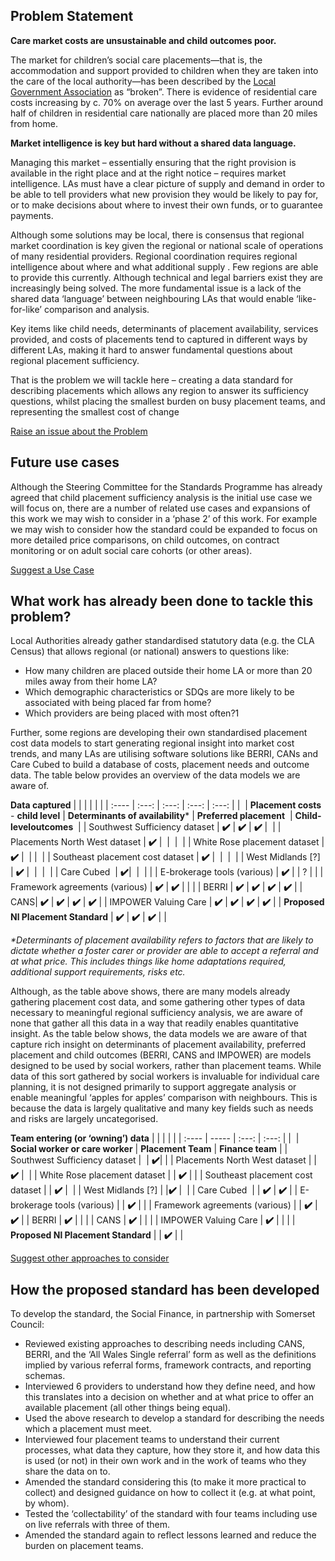 ## Problem Statement

**Care market costs are unsustainable and child outcomes poor.**  

The market for children’s social care placements—that is, the accommodation and support provided to children when they are taken into the care of the local authority—has been described by the [Local Government Association](https://www.local.gov.uk/about/news/childrens-social-care-placements-costing-ps10000-plus-rise-sharply-five-years-new-lga) as “broken”. There is evidence of residential care costs increasing by c. 70% on average over the last 5 years. Further around half of children in residential care nationally are placed more than 20 miles from home.    
   
**Market intelligence is key but hard without a shared data language.**  

Managing this market – essentially ensuring that the right provision is available in the right place and at the right notice – requires market intelligence. LAs must have a clear picture of supply and demand in order to be able to tell providers what new provision they would be likely to pay for, or to make decisions about where to invest their own funds, or to guarantee payments.  

Although some solutions may be local, there is consensus that regional market coordination is key given the regional or national scale of operations of many residential providers. Regional coordination requires regional intelligence about where and what additional supply . Few regions are able to provide this currently. Although technical and legal barriers exist they are increasingly being solved. The more fundamental issue is a lack of the shared data ‘language’ between neighbouring LAs that would enable ‘like-for-like’ comparison and analysis.  

Key items like child needs, determinants of placement availability, services provided, and costs of placements tend to captured in different ways by different LAs, making it hard to answer fundamental questions about regional placement sufficiency.  

That is the problem we will tackle here – creating a data standard for describing placements which allows any region to answer its sufficiency questions, whilst placing the smallest burden on busy placement teams, and representing the smallest cost of change 

<a href="https://github.com/SocialCareData/placements-standard/issues/new?template=content_issue.yml&title=Issue+regarding+Placements+Spec+the+Problem" class="web-button" target="_blank">Raise an issue about the Problem</a>

## Future use cases  

Although the Steering Committee for the Standards Programme has already agreed that child placement sufficiency analysis is the initial use case we will focus on, there are a number of related use cases and expansions of this work we may wish to consider in a ‘phase 2’ of this work. For example we may wish to consider how the standard could be expanded to focus on more detailed price comparisons, on child outcomes, on contract monitoring or on adult social care cohorts (or other areas).   

<a href="https://github.com/SocialCareData/placements-standard/issues/new?template=content_issue.yml&title=Suggesting+a+Use+Case" class="web-button" target="_blank">Suggest a Use Case</a> 

## What work has already been done to tackle this problem?  

Local Authorities already gather standardised statutory data (e.g. the CLA Census) that allows regional (or national) answers to questions like:  

* How many children are placed outside their home LA or more than 20 miles away from their home LA?   
* Which demographic characteristics or SDQs are more likely to be associated with being placed far from home?   
* Which providers are being placed with most often?1  

Further, some regions are developing their own standardised placement cost data models to start generating regional insight into market cost trends, and many LAs are utilising software solutions like BERRI, CANs and Care Cubed to build a database of costs, placement needs and outcome data. The table below provides an overview of the data models we are aware of.  

<div class="background-table">

  **Data captured**
|   |  |  |  |  |
| :---- | :---: | :---: | :---: | :---: |
| ​  | **Placement costs** - ​**child level**​  | **Determinants of availability**​\*  | **Preferred placement** ​  | **Child-level** ​**outcomes** ​  |
| Southwest Sufficiency dataset​  | **✔️**​  | **✔️**​  | **✔️**​  | ​  |
| Placements North West dataset​  | **✔️**​  | ​  | ​  | ​  |
| White Rose placement dataset​  | **✔️**​  | ​  |   | ​  |
| Southeast placement cost dataset​  | **✔️**​  | ​  | ​  | ​  |
| West Midlands \[?\]​  | **✔️**​  | ​  | ​  | ​  |
| Care Cubed ​  | **✔️​**  | ​  | ​  |   |
| E-brokerage tools (various)  | **✔️**  |   | ?  |   |
| Framework agreements (various)  | **✔️**  | **✔️**  |   |   |
| BERRI​  | **✔️**  | **✔️**  | **✔️**  | **✔️**  |
| CANS​  | **✔️**  | **✔️**  | **✔️**  | **✔️**  |
| IMPOWER Valuing Care  | **✔️**  | **✔️**  | **✔️**  | **✔️**  |
| **Proposed Nl Placement Standard**  | **✔️**  | **✔️**  | **✔️**  |   |

*\*Determinants of placement availability refers to factors that are likely to dictate whether a foster carer or provider are able to accept a referral and at what price. This includes things like home adaptations required, additional support requirements, risks etc.*

</div>


Although, as the table above shows, there are many models already gathering placement cost data, and some gathering other types of data necessary to meaningful regional sufficiency analysis, we are aware of none that gather all this data in a way that readily enables quantitative insight. As the table below shows, the data models we are aware of that capture rich insight on determinants of placement availability, preferred placement and child outcomes (BERRI, CANS and IMPOWER) are models designed to be used by social workers, rather than placement teams. While data of this sort gathered by social workers is invaluable for individual care planning, it is not designed primarily to support aggregate analysis or enable meaningful ‘apples for apples’ comparison with neighbours. This is because the data is largely qualitative and many key fields such as needs and risks are largely uncategorised.  

<div class="background-table">

**Team entering (or ‘owning’) data**
|   |   |  |  |
| :---- | ----- | :---: | :---: |
| ​  | **Social worker or care worker**  | **Placement Team**  | **Finance team**  |
| Southwest Sufficiency dataset​  | ​  | **✔️**​  |   |
| Placements North West dataset​  |   | ​**✔️**​  | ​  |
| White Rose placement dataset​  |   | ​**✔️**​  |   |
| Southeast placement cost dataset​  |   | ​**✔️**​  | ​  |
| West Midlands \[?\]​  |   | ​**✔️**​  | ​  |
| Care Cubed ​  |   | ​**✔️**​  | **✔️**​​  |
| E-brokerage tools (various)  |   | **✔️**​  |   |
| Framework agreements (various)  |   | **✔️**​  | **✔️**​  |
| BERRI​  | **✔️**​  |   |   |
| CANS​  | **✔️**​  |   |   |
| IMPOWER Valuing Care  | **✔️**​  |   |   |
| **Proposed Nl Placement Standard**  |   | **✔️**  |   |

</div> 

<a href="https://github.com/SocialCareData/placements-standard/issues/new?template=content_issue.yml&title=Suggesting+another+approach" class="web-button" target="_blank">Suggest other approaches to consider</a> 

## How the proposed standard has been developed  

To develop the standard, the Social Finance, in partnership with Somerset Council:  

* Reviewed existing approaches to describing needs including CANS, BERRI, and the ‘All Wales Single referral’ form as well as the definitions implied by various referral forms, framework contracts, and reporting schemas.   
* Interviewed 6 providers to understand how they define need, and how this translates into a decision on whether and at what price to offer an available placement (all other things being equal).   
* Used the above research to develop a standard for describing the needs which a placement must meet.   
* Interviewed four placement teams to understand their current processes, what data they capture, how they store it, and how data this is used (or not) in their own work and in the work of teams who they share the data on to.   
* Amended the standard considering this (to make it more practical to collect) and designed guidance on how to collect it (e.g. at what point, by whom).   
* Tested the ‘collectability’ of the standard with four teams including use on live referrals with three of them.   
* Amended the standard again to reflect lessons learned and reduce the burden on placement teams. 

<!-- ## Analysis enabled by the proposed placement standard  

* Uses cases vs data table here TBC 

**_Button: Let us know what analysis you would like to do with the proposed standard_** -->

 

 
